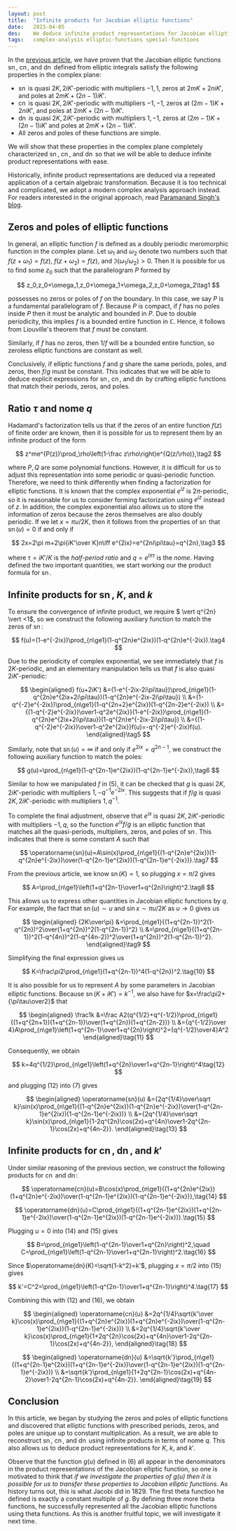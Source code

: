 ```yaml
---
layout: post
title:  "Infinite products for Jacobian elliptic functions"
date:   2023-04-05
des:    We deduce infinite product representations for Jacobian elliptic functions.
tags:   complex-analysis elliptic-functions special-functions
---
```


In the [previous article](/2023/04/02/jacobian-elliptic-functions-intro.html), we have proven that the Jacobian elliptic functions $\operatorname{sn}$, $\operatorname{cn}$, and $\operatorname{dn}$ defined from elliptic integrals satisfy the following properties in the complex plane:

- $\operatorname{sn}$ is quasi $2K,2iK'$-periodic with multipliers $-1,1$, zeros at $2mK+2niK'$, and poles at $2mK+(2n-1)iK'$.
- $\operatorname{cn}$ is quasi $2K,2iK'$-periodic with multipliers $-1,-1$, zeros at $(2m-1)K+2niK'$, and poles at $2mK+(2n-1)iK'$.
- $\operatorname{dn}$ is quasi $2K,2iK'$-periodic with multipliers $1,-1$, zeros at $(2m-1)K+(2n-1)iK'$ and poles at $2mK+(2n-1)iK'$.
- All zeros and poles of these functions are simple.

We will show that these properties in the complex plane completely characterized $\operatorname{sn}$, $\operatorname{cn}$, and $\operatorname{dn}$ so that we will be able to deduce infinite product representations with ease.

Historically, infinite product representations are deduced via a repeated application of a certain algebraic transformation. Because it is too technical and complicated, we adopt a modern complex analysis approach instead. For readers interested in the original approach, read [Paramanand Singh's blog](https://paramanands.blogspot.com/2011/01/elliptic-functions-infinite-products.html).

## Zeros and poles of elliptic functions

In general, an elliptic function $f$ is defined as a doubly periodic meromorphic function in the complex plane. Let $\omega_1$ and $\omega_2$ denote two numbers such that $f(z+\omega_1)=f(z)$, $f(z+\omega_2)=f(z)$, and $\Im(\omega_1/\omega_2)>0$. Then it is possible for us to find some $z_0$ such that the parallelogram $P$ formed by

$$
z_0,z_0+\omega_1,z_0+\omega_1+\omega_2,z_0+\omega_2\tag1
$$

possesses no zeros or poles of $f$ on the boundary. In this case, we say $P$ is a fundamental parallelogram of $f$. Because $P$ is compact, if $f$ has no poles inside $P$ then it must be analytic and bounded in $P$. Due to double periodicity, this implies $f$ is a bounded entire function in $\mathbb C$. Hence, it follows from Liouville's theorem that $f$ must be constant.

Similarly, if $f$ has no zeros, then $1/f$ will be a bounded entire function, so zeroless elliptic functions are constant as well.

Conclusively, if elliptic functions $f$ and $g$ share the same periods, poles, and zeros, then $f/g$ must be constant. This indicates that we will be able to deduce explicit expressions for $\operatorname{sn}$, $\operatorname{cn}$, and $\operatorname{dn}$ by crafting elliptic functions that match their periods, zeros, and poles.

## Ratio $\tau$ and nome $q$

Hadamard's factorization tells us that if the zeros of an entire function $f(z)$ of finite order are known, then it is possible for us to represent them by an infinite product of the form

$$
z^me^{P(z)}\prod_\rho\left(1-\frac z\rho\right)e^{Q(z/\rho)},\tag2
$$

where $P,Q$ are some polynomial functions. However, it is difficult for us to adjust this representation into some periodic or quasi-periodic function. Therefore, we need to think differently when finding a factorization for elliptic functions. It is known that the complex exponential $e^{iz}$ is $2\pi$-periodic, so it is reasonable for us to consider forming factorization using $e^{iz}$ instead of $z$. In addition, the complex exponential also allows us to store the information of zeros because the zeros themselves are also doubly periodic. If we let $x=\pi u/2K$, then it follows from the properties of $\operatorname{sn}$ that $\operatorname{sn}(u)=0$ if and only if

$$
2x=2\pi m+2\pi{iK'\over K}n\iff e^{2ix}=e^{2ni\pi\tau}=q^{2n},\tag3
$$

where $\tau=iK'/K$ is the _half-period ratio_ and $q=e^{i\pi\tau}$ is the _nome_. Having defined the two important quantities, we start working our the product formula for $\operatorname{sn}$.

## Infinite products for $\operatorname{sn}$, $K$, and $k$

To ensure the convergence of infinite product, we require $ \vert q^{2n} \vert <1$, so we construct the following auxiliary function to match the zeros of $\operatorname{sn}$:

$$
f(u)=(1-e^{-2ix})\prod_{n\ge1}(1-q^{2n}e^{2ix})(1-q^{2n}e^{-2ix}).\tag4
$$

Due to the periodicity of complex exponential, we see immediately that $f$ is $2K$-periodic, and an elementary manipulation tells us that $f$ is also quasi $2iK'$-periodic:

$$
\begin{aligned}
f(u+2iK')
&=(1-e^{-2ix-2i\pi\tau})\prod_{n\ge1}(1-q^{2n}e^{2ix+2i\pi\tau})(1-q^{2n}e^{-2ix-2i\pi\tau}) \\
&=(1-q^{-2}e^{-2ix})\prod_{n\ge1}(1-q^{2n+2}e^{2ix})(1-q^{2n-2}e^{-2ix}) \\
&={(1-q^{-2}e^{-2ix})\over1-q^2e^{2ix}}(1-e^{-2ix})\prod_{n\ge1}(1-q^{2n}e^{2ix+2i\pi\tau})(1-q^{2n}e^{-2ix-2i\pi\tau}) \\
&={(1-q^{-2}e^{-2ix})\over1-q^2e^{2ix}}f(u)=-q^{-2}e^{-2ix}f(u).
\end{aligned}\tag5
$$

Similarly, note that $\operatorname{sn}(u)=\infty$ if and only if $e^{2ix}=q^{2n-1}$, we construct the following auxiliary function to match the poles:

$$
g(u)=\prod_{n\ge1}(1-q^{2n-1}e^{2ix})(1-q^{2n-1}e^{-2ix}),\tag6
$$

Similar to how we manipulated $f$ in (5), it can be checked that $g$ is quasi $2K,2iK'$-periodic with multipliers $1,-q^{-1}e^{-2ix}$. This suggests that if $f/g$ is quasi $2K,2iK'$-periodic with multipliers $1,q^{-1}$.

To complete the final adjustment, observe that $e^{ix}$ is quasi $2K,2iK'$-periodic with multipliers $-1,q$, so the function $e^{ix}f/g$ is an elliptic function that matches all the quasi-periods, multipliers, zeros, and poles of $\operatorname{sn}$. This indicates that there is some constant $A$ such that

$$
\operatorname{sn}(u)=A\sin(x)\prod_{n\ge1}{(1-q^{2n}e^{2ix})(1-q^{2n}e^{-2ix})\over(1-q^{2n-1}e^{2ix})(1-q^{2n-1}e^{-2ix})}.\tag7
$$

From the previous article, we know $\operatorname{sn}(K)=1$, so plugging $x=\pi/2$ gives

$$
A=\prod_{n\ge1}\left(1+q^{2n-1}\over1+q^{2n}\right)^2.\tag8
$$

This allows us to express other quantities in Jacobian elliptic functions by $q$. For example, the fact that $\operatorname{sn}(u)\sim u$ and $\sin x\sim\pi u/2K$ as $u\to0$ gives us

$$
\begin{aligned}
{2K\over\pi}
&=\prod_{n\ge1}{(1+q^{2n-1})^2(1-q^{2n})^2\over(1+q^{2n})^2(1-q^{2n-1})^2} \\
&=\prod_{n\ge1}{(1+q^{2n-1})^2(1-q^{4n})^2(1-q^{4n-2})^2\over(1+q^{2n})^2(1-q^{2n-1})^2}.
\end{aligned}\tag9
$$

Simplifying the final expression gives us

$$
K=\frac\pi2\prod_{n\ge1}(1+q^{2n-1})^4(1-q^{2n})^2.\tag{10}
$$

It is also possible for us to represent $A$ by some parameters in Jacobian elliptic functions. Because $\operatorname{sn}(K+iK')=k^{-1}$, we also have for $x=\frac\pi2+{\pi\tau\over2}$ that

$$
\begin{aligned}
\frac1k
&=\frac A2(q^{1/2}+q^{-1/2})\prod_{n\ge1}{(1+q^{2n+1})(1+q^{2n-1})\over(1+q^{2n})(1+q^{2n-2})} \\
&={q^{-1/2}\over 4}A\prod_{n\ge1}\left(1+q^{2n-1}\over1+q^{2n}\right)^2={q^{-1/2}\over4}A^2
\end{aligned}\tag{11}
$$

Consequently, we obtain

$$
k=4q^{1/2}\prod_{n\ge1}\left(1+q^{2n}\over1+q^{2n-1}\right)^4\tag{12}
$$

and plugging (12) into (7) gives

$$
\begin{aligned}
\operatorname{sn}(u)
&={2q^{1/4}\over\sqrt k}\sin(x)\prod_{n\ge1}{(1-q^{2n}e^{2ix})(1-q^{2n}e^{-2ix})\over(1-q^{2n-1}e^{2ix})(1-q^{2n-1}e^{-2ix})} \\
&={2q^{1/4}\over\sqrt k}\sin(x)\prod_{n\ge1}{1-2q^{2n}\cos(2x)+q^{4n}\over1-2q^{2n-1}\cos(2x)+q^{4n-2}}.
\end{aligned}\tag{13}
$$

## Infinite products for $\operatorname{cn}$, $\operatorname{dn}$, and $k'$

Under similar reasoning of the previous section, we construct the following products for $\operatorname{cn}$ and $\operatorname{dn}$:

$$
\operatorname{cn}(u)=B\cos(x)\prod_{n\ge1}{(1+q^{2n}e^{2ix})(1+q^{2n}e^{-2ix})\over(1-q^{2n-1}e^{2ix})(1-q^{2n-1}e^{-2ix})},\tag{14}
$$

$$
\operatorname{dn}(u)=C\prod_{n\ge1}{(1+q^{2n-1}e^{2ix})(1+q^{2n-1}e^{-2ix})\over(1-q^{2n-1}e^{2ix})(1-q^{2n-1}e^{-2ix})}.\tag{15}
$$

Plugging $u=0$ into (14) and (15) gives

$$
B=\prod_{n\ge1}\left(1-q^{2n-1}\over1+q^{2n}\right)^2,\quad C=\prod_{n\ge1}\left(1-q^{2n-1}\over1+q^{2n-1}\right)^2.\tag{16}
$$

Since $\operatorname{dn}(K)=\sqrt{1-k^2}=k'$, plugging $x=\pi/2$ into (15) gives

$$
k'=C^2=\prod_{n\ge1}\left(1-q^{2n-1}\over1+q^{2n-1}\right)^4.\tag{17}
$$

Combining this with (12) and (16), we obtain

$$
\begin{aligned}
\operatorname{cn}(u)
&=2q^{1/4}\sqrt{k'\over k}\cos(x)\prod_{n\ge1}{(1+q^{2n}e^{2ix})(1+q^{2n}e^{-2ix})\over(1-q^{2n-1}e^{2ix})(1-q^{2n-1}e^{-2ix})} \\
&=2q^{1/4}\sqrt{k'\over k}\cos(x)\prod_{n\ge1}{1+2q^{2n}\cos(2x)+q^{4n}\over1-2q^{2n-1}\cos(2x)+q^{4n-2}},
\end{aligned}\tag{18}
$$

$$
\begin{aligned}
\operatorname{dn}(u)
&=\sqrt{k'}\prod_{n\ge1}{(1+q^{2n-1}e^{2ix})(1+q^{2n-1}e^{-2ix})\over(1-q^{2n-1}e^{2ix})(1-q^{2n-1}e^{-2ix})} \\
&=\sqrt{k'}\prod_{n\ge1}{1+2q^{2n-1}\cos(2x)+q^{4n-2}\over1-2q^{2n-1}\cos(2x)+q^{4n-2}}.
\end{aligned}\tag{19}
$$

## Conclusion

In this article, we began by studying the zeros and poles of elliptic functions and discovered that elliptic functions with prescribed periods, zeros, and poles are unique up to constant multiplication. As a result, we are able to reconstruct $\operatorname{sn}$, $\operatorname{cn}$, and $\operatorname{dn}$ using infinite products in terms of nome $q$. This also allows us to deduce product representations for $K$, $k$, and $k'$.

Observe that the function $g(u)$ defined in (6) all appear in the denominators in the product representations of the Jacobian elliptic function, so one is motivated to think that _if we investigate the properties of $g(u)$ then it is possible for us to transfer these properties to Jacobian elliptic functions_. As history turns out, this is what Jacobi did in 1829. The first theta function he defined is exactly a constant multiple of $g$. By defining three more theta functions, he successfully represented all the Jacobian elliptic functions using theta functions. As this is another fruitful topic, we will investigate it next time.